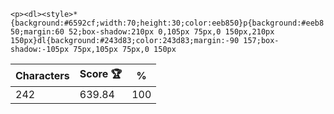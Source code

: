 `<p><dl><style>*{background:#6592cf;width:70;height:30;color:eeb850}p{background:#eeb850;margin:60 52;box-shadow:210px 0,105px 75px,0 150px,210px 150px}dl{background:#243d83;color:243d83;margin:-90 157;box-shadow:-105px 75px,105px 75px,0 150px`

| Characters | Score 🏆 | %   |
| ---------- | -------- | --- |
| 242        | 639.84   | 100 |
